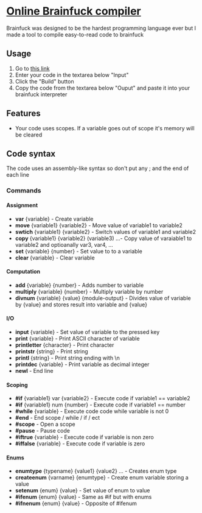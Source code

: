 # [Online Brainfuck compiler](https://antosser.github.io/brainfuck-compiler-web/)
Brainfuck was designed to be the hardest programming language ever but I made a tool to compile easy-to-read code to brainfuck

## Usage
1. Go to [this link](https://antosser.github.io/brainfuck-compiler-web/)
2. Enter your code in the textarea below "Input"
3. Click the "Build" button
4. Copy the code from the textarea below "Ouput" and paste it into your brainfuck interpreter

## Features
- Your code uses scopes. If a variable goes out of scope it's memory will be cleared

## Code syntax
The code uses an assembly-like syntax so don't put any ; and the end of each line

### Commands
#### Assignment
- **var** {variable} - Create variable
- **move** {variable1} {variable2} - Move value of variable1 to variable2
- **swtich** {variable1} {variable2} - Switch values of variable1 and variable2
- **copy** {variable1} {variable2} (variable3) ...- Copy value of varaiable1 to variable2 and optioanally var3, var4, ...
- **set** {variable} {number} - Set value to to a variable
- **clear** {variable} - Clear variable

#### Computation
- **add** {variable} {number} - Adds number to variable
- **multiply** {variable} {number} - Multiply variable by number
- **divnum** {variable} {value} {module-output} - Divides value of variable by {value} and stores result into variable and {value}

#### I/O
- **input** {variable} - Set value of variable to the pressed key
- **print** {variable} - Print ASCII character of variable
- **printletter** {character} - Print character
- **printstr** {string} - Print string
- **printl** {string} - Print string ending with \n
- **printdec** {variable} - Print variable as decimal integer
- **newl** - End line

#### Scoping
- **#if** {variable1} var {variable2} - Execute code if variable1 == variable2
- **#if** {variable1} num {number} - Execute code if variable1 == number
- **#while** {variable} - Execute code code while variable is not 0
- **#end** - End scope / while / if / ect
- **#scope** - Open a scope
- **#pause** - Pause code
- **#iftrue** {variable} - Execute code if variable is non zero
- **#iffalse** {variable} - Execute code if variable is zero

#### Enums
- **enumtype** {typename} {value1} {value2} ... - Creates enum type
- **createenum** {varname} {enumtype} - Create enum variable storing a value
- **setenum** {enum} {value} - Set value of enum to value
- **#ifenum** {enum} {value} - Same as #if but with enums
- **#ifnenum** {enum} {value} - Opposite of #ifenum
